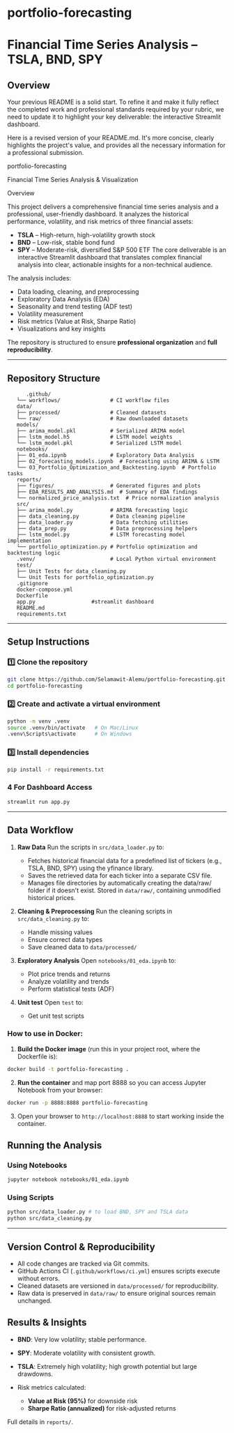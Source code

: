 # portfolio-forecasting

# **Financial Time Series Analysis – TSLA, BND, SPY**

## **Overview**

Your previous README is a solid start. To refine it and make it fully reflect the completed work and professional standards required by your rubric, we need to update it to highlight your key deliverable: the interactive Streamlit dashboard.

Here is a revised version of your README.md. It's more concise, clearly highlights the project's value, and provides all the necessary information for a professional submission.

portfolio-forecasting

Financial Time Series Analysis & Visualization

Overview

This project delivers a comprehensive financial time series analysis and a professional, user-friendly dashboard. It analyzes the historical performance, volatility, and risk metrics of three financial assets:

* **TSLA** – High-return, high-volatility growth stock
* **BND** – Low-risk, stable bond fund
* **SPY** – Moderate-risk, diversified S\&P 500 ETF
The core deliverable is an interactive Streamlit dashboard that translates complex financial analysis into clear, actionable insights for a non-technical audience.

The analysis includes:

* Data loading, cleaning, and preprocessing
* Exploratory Data Analysis (EDA)
* Seasonality and trend testing (ADF test)
* Volatility measurement
* Risk metrics (Value at Risk, Sharpe Ratio)
* Visualizations and key insights


The repository is structured to ensure **professional organization** and **full reproducibility**.

---

## **Repository Structure**

```plaintext
      .github/
   └── workflows/                # CI workflow files
   data/
   ├── processed/                # Cleaned datasets
   └── raw/                      # Raw downloaded datasets
   models/
   ├── arima_model.pkl           # Serialized ARIMA model
   ├── lstm_model.h5             # LSTM model weights
   └── lstm_model.pkl            # Serialized LSTM model
   notebooks/
   ├── 01_eda.ipynb              # Exploratory Data Analysis
   ├── 02_forecasting_models.ipynb  # Forecasting using ARIMA & LSTM
   └── 03_Portfolio_Optimization_and_Backtesting.ipynb  # Portfolio tasks
   reports/
   ├── figures/                  # Generated figures and plots
   ├── EDA_RESULTS_AND_ANALYSIS.md  # Summary of EDA findings
   └── normalized_price_analysis.txt  # Price normalization analysis
   src/
   ├── arima_model.py            # ARIMA forecasting logic
   ├── data_cleaning.py          # Data cleaning pipeline
   ├── data_loader.py            # Data fetching utilities
   ├── data_prep.py              # Data preprocessing helpers
   ├── lstm_model.py             # LSTM forecasting model implementation
   └── portfolio_optimization.py # Portfolio optimization and backtesting logic
   .venv/                        # Local Python virtual environment
   test/
   ├── Unit Tests for data_cleaning.py              
   └── Unit Tests for portfolio_optimization.py
   .gitignore
   docker-compose.yml
   Dockerfile
   app.py                  #streamlit dashboard
   README.md
   requirements.txt
```

---

## **Setup Instructions**

### 1️⃣ Clone the repository

```bash
git clone https://github.com/Selamawit-Alemu/portfolio-forecasting.git
cd portfolio-forecasting
```

### 2️⃣ Create and activate a virtual environment

```bash
python -m venv .venv
source .venv/bin/activate   # On Mac/Linux
.venv\Scripts\activate      # On Windows
```

### 3️⃣ Install dependencies

```bash
pip install -r requirements.txt
```
### 4 For Dashboard Access

```bash
streamlit run app.py 
```
---

## **Data Workflow**

1. **Raw Data**
   Run the scripts in `src/data_loader.py` to:

    * Fetches historical financial data for a predefined list of tickers (e.g., TSLA, BND, SPY) using the yfinance library.
    * Saves the retrieved data for each ticker into a separate CSV file.
    * Manages file directories by automatically creating the data/raw/ folder if it doesn't exist.
   Stored in `data/raw/`, containing unmodified historical prices.

2. **Cleaning & Preprocessing**
   Run the cleaning scripts in `src/data_cleaning.py` to:

   * Handle missing values
   * Ensure correct data types
   * Save cleaned data to `data/processed/`

3. **Exploratory Analysis**
   Open `notebooks/01_eda.ipynb` to:

   * Plot price trends and returns
   * Analyze volatility and trends
   * Perform statistical tests (ADF)

3. **Unit test**
   Open `test` to:

   * Get unit test scripts
   
### How to use in Docker:

1. **Build the Docker image** (run this in your project root, where the Dockerfile is):

```bash
docker build -t portfolio-forecasting .
```

2. **Run the container** and map port 8888 so you can access Jupyter Notebook from your browser:

```bash
docker run -p 8888:8888 portfolio-forecasting
```

3. Open your browser to `http://localhost:8888` to start working inside the container.

## **Running the Analysis**

### Using Notebooks

```bash
jupyter notebook notebooks/01_eda.ipynb
```

### Using Scripts

```bash
python src/data_loader.py # to load BND, SPY and TSLA data
python src/data_cleaning.py
```

---

## **Version Control & Reproducibility**

* All code changes are tracked via Git commits.
* GitHub Actions CI (`.github/workflows/ci.yml`) ensures scripts execute without errors.
* Cleaned datasets are versioned in `data/processed/` for reproducibility.
* Raw data is preserved in `data/raw/` to ensure original sources remain unchanged.


## **Results & Insights**

* **BND**: Very low volatility; stable performance.
* **SPY**: Moderate volatility with consistent growth.
* **TSLA**: Extremely high volatility; high growth potential but large drawdowns.
* Risk metrics calculated:

  * **Value at Risk (95%)** for downside risk
  * **Sharpe Ratio (annualized)** for risk-adjusted returns

Full details in `reports/`.

